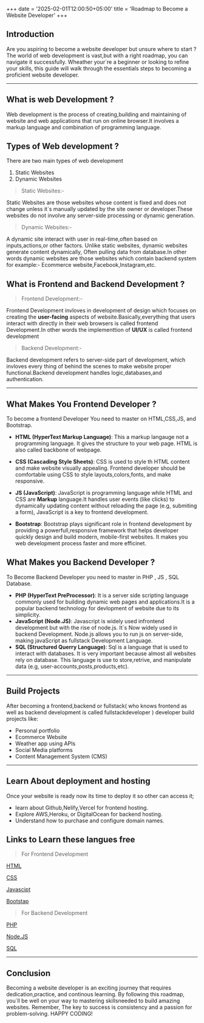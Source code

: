 +++
date = '2025-02-01T12:00:50+05:00'
title = 'Roadmap to Become a Website Developer'
+++
## Introduction
Are you aspiring to become a website developer but unsure where to start ? The world of web development is vast,but with a right roadmap, you can navigate it successfully. Wheather your`re a beginner or looking to refine your skills, this guide will walk through the essentials steps to becoming a proficient website developer.

---

## What is web Development ?
Web development is the process of creating,building and maintaining of website and web applications that run on online browser.It involves a markup language and combination of programming language.

## Types of Web development ?
There are two main types of web development
1. Static Websites
2. Dynamic Websites

> Static Websites:-

Static Websites are those websites whose content is fixed and does not change unless it`s manually updated by the site owner or developer.These websites do not involve any server-side processing or dynamic generation.

> Dynamic Websites:-

A dynamic site interact with user in real-time,often based on inputs,actions,or other factors. Unlike static websites, dynamic websites generate content dynamically, Often pulling data from database.In other words dynamic websites are those websites which contain backend system for example:- Ecommerce website,Facebook,Instagram,etc.

## What is Frontend and Backend Development ?
>Frontend Development:-

Frontend Development invloves in development of design which focuses on creating the **user-facing** aspects of website.Basically,everything that users interact with directly in their web browsers is called frontend Development.In other words the implementtion of **UI/UX** is called frontend development

>Backend Development:-

Backend development refers to server-side part of development, which invloves every thing of behind the scenes to make website proper functional.Backend development handles logic,databases,and authentication.

---

## What Makes You Frontend Developer ?

To become a frontend Developer You need to master on HTML,CSS,JS, and Bootstrap.
* **HTML (HyperText Markup Language)**: This a markup langauge not a programming language. It gives the structure to your web page. HTML is also called backbone of webpage.

* **CSS (Cascading Style Sheets)**: CSS is used to style th HTML content and make website visually appealing. Frontend developer should be comfortable using CSS to style layouts,colors,fonts, and make responsive.

* **JS (JavaScript)**: JavaScript is programming language while HTML and CSS are **Markup** language.It handles user events (like clicks) to dynamically updating content without reloading the page (e.g, submiting a form), JavaScript is a key to frontend development.

* **Bootstrap**: Bootstrap plays significant role in frontend development by providing a powerfull,responsive framework that helps developer quickly design and build modern, mobile-first websites. It makes you web development process faster and more efficinet.

## What Makes you Backend Developer ?
To Become Backend Developer you need to master in PHP , JS , SQL Database.
* **PHP (HyperText PreProcessor)**: It is a server side scripting language commonly used for building dynamic web pages and applications.It is a popular backend technology for devlopment of website due to its simplicity.
* **JavaScript (Node.JS)**: Javascript is widely used infrontend development but with the rise of node.js. It`s Now widely used in backend Development. Node.js allows you to run js on server-side, making javaScript as fullstack Development Language.
* **SQL (Structured Querry Language)**: Sql is a language that is used to interact with databases. It is very important because almost all websites rely on database. This language is use to store,retrive, and manipulate data (e.g, user-accounts,posts,products,etc).

---
## Build Projects
After becoming a frontend,backend or fullstack( who knows frontend as well as backend development is called fullstackdeveloper ) developer build projects like:

* Personal portfolio
* Ecommerce Website
* Weather app using APIs
* Social Media platforms
* Content Management System (CMS)

---

## Learn About deployment and hosting
Once your website is ready now its time to deploy it so other can access it;
* learn about Github,Nelify,Vercel for frontend hosting.
* Explore AWS,Heroku, or DigitalOcean for backend hosting.
* Understand how to purchase and configure domain names.

## Links to Learn these langues free
>For Frontend Development

[HTML](https://www.youtube.com/watch?v=HcOc7P5BMi4&t=3657s)

[CSS](https://www.youtube.com/watch?v=ESnrn1kAD4E)

[Javascipt](https://www.youtube.com/watch?v=ajdRvxDWH4w&list=PLGjplNEQ1it_oTvuLRNqXfz_v_0pq6unW)

[Bootstap](https://www.youtube.com/watch?v=vpAJ0s5S2t0)

>For Backend Development

 [PHP](https://www.youtube.com/watch?v=zZ6vybT1HQs)

 [Node.JS](https://www.youtube.com/watch?v=BLl32FvcdVM)

 [SQL](https://www.youtube.com/watch?v=hlGoQC332VM)

--- 
## Conclusion
Becoming a website developer is an exciting journey that requires dedication,practice,
and continous learning. By following this roadmap, you`ll be well on your way to mastering skillsneeded to build amazing websites.
Remember, The key to success is consistency and a passion for problem-solving. HAPPY CODING! 